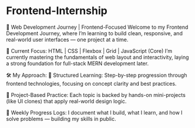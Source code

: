 # Frontend-Internship

🚀 Web Development Journey | Frontend-Focused
Welcome to my Frontend Development Journey, where I’m learning to build clean, responsive, and real-world user interfaces — one project at a time.

🧱 Current Focus:
HTML | CSS | Flexbox | Grid | JavaScript (Core)
I’m currently mastering the fundamentals of web layout and interactivity, laying a strong foundation for full-stack MERN development later.

🛠️ My Approach:
🔹 Structured Learning:
Step-by-step progression through frontend technologies, focusing on concept clarity and best practices.

🔹 Project-Based Practice:
Each topic is backed by hands-on mini-projects (like UI clones) that apply real-world design logic.

🔹 Weekly Progress Logs:
I document what I build, what I learn, and how I solve problems — building my skills in public.
